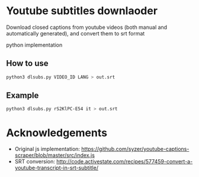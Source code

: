 # Youtube subtitles downlaoder
Download closed captions from youtube videos (both manual and automatically generated), and convert them to srt format 

python implementation

## How to use
```bash
python3 dlsubs.py VIDEO_ID LANG > out.srt
```
## Example
```bash
python3 dlsubs.py rS2KlPC-E54 it > out.srt
```

# Acknowledgements
- Original js implementation: https://github.com/syzer/youtube-captions-scraper/blob/master/src/index.js
- SRT conversion: http://code.activestate.com/recipes/577459-convert-a-youtube-transcript-in-srt-subtitle/
